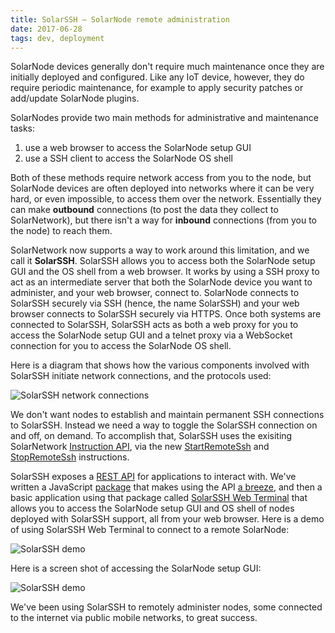 ```yaml
---
title: SolarSSH — SolarNode remote administration
date: 2017-06-28
tags: dev, deployment
---
```

SolarNode devices generally don't require much maintenance once they are initially deployed and
configured. Like any IoT device, however, they do require periodic maintenance, for example to apply
security patches or add/update SolarNode plugins.

<!--more-->

SolarNodes provide two main methods for administrative and maintenance tasks:

 1. use a web browser to access the SolarNode setup GUI
 2. use a SSH client to access the SolarNode OS shell

Both of these methods require network access from you to the node, but SolarNode devices are
often deployed into networks where it can be very hard, or even impossible, to access them over the
network. Essentially they can make **outbound** connections (to post the data they collect to
SolarNetwork), but there isn't a way for **inbound** connections (from you to the node) to reach
them.

SolarNetwork now supports a way to work around this limitation, and we call it **SolarSSH**.
SolarSSH allows you to access both the SolarNode setup GUI and the OS shell from a web browser. It
works by using a SSH proxy to act as an intermediate server that both the SolarNode device you want
to administer, and your web browser, connect to. SolarNode connects to SolarSSH securely via SSH
(hence, the name SolarSSH) and your web browser connects to SolarSSH securely via HTTPS. Once both
systems are connected to SolarSSH, SolarSSH acts as both a web proxy for you to access the SolarNode
setup GUI and a telnet proxy via a WebSocket connection for you to access the SolarNode OS shell.

Here is a diagram that shows how the various components involved with SolarSSH initiate network
connections, and the protocols used:

![SolarSSH network connections](/img/news/solarssh-network-connections.png)

We don't want nodes to establish and maintain permanent SSH connections to SolarSSH. Instead we need
a way to toggle the SolarSSH connection on and off, on demand. To accomplish that, SolarSSH uses the
exisiting SolarNetwork [Instruction API][instr-api], via the new [StartRemoteSsh][start-ssh] and
[StopRemoteSsh][stop-ssh] instructions.

SolarSSH exposes a [REST API][api] for applications to interact with. We've written a JavaScript
[package][js-npm] that makes using the API [a breeze][js-doc], and then a basic application using that package
called [SolarSSH Web Terminal][webterm] that allows you to access the SolarNode setup GUI and OS
shell of nodes deployed with SolarSSH support, all from your web browser. Here is a demo of using
SolarSSH Web Terminal to connect to a remote SolarNode:

![SolarSSH demo](/img/news/solarssh-demo-shell.gif)

Here is a screen shot of accessing the SolarNode setup GUI:

![SolarSSH demo](/img/news/solarssh-demo-http-proxy.png)

We've been using SolarSSH to remotely administer nodes, some connected to the internet via public
mobile networks, to great success.

[instr-api]: https://github.com/SolarNetwork/solarnetwork/wiki/SolarUser-API#queue-instruction
[start-ssh]: https://github.com/SolarNetwork/solarnetwork/wiki/SolarUser-API-enumerated-types#startremotessh
[stop-ssh]: https://github.com/SolarNetwork/solarnetwork/wiki/SolarUser-API-enumerated-types#stopremotessh
[api]: https://github.com/SolarNetwork/solarnetwork/wiki/SolarSSH-API
[webterm]: https://github.com/SolarNetwork/solarnetwork-mysolarnode
[js-npm]: https://www.npmjs.com/package/solarnetwork-api-ssh
[js-doc]: {{site.baseurl}}/docs/api/js/solarnetwork-api-ssh/0.2.2/
